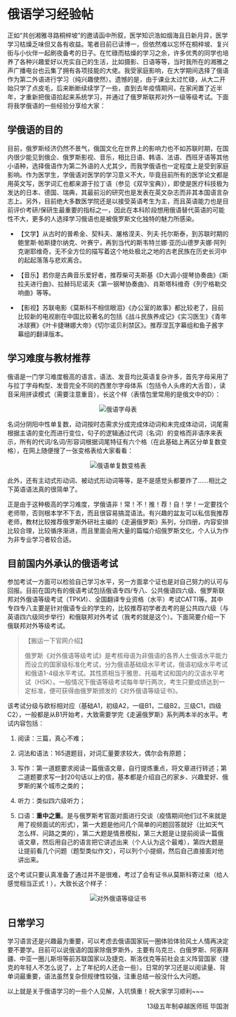 # 俄语学习经验帖

正如“共创湘雅寻路桐梓坡”的邀请函中所叙，医学知识浩如烟海且日新月异，医学学习枯燥乏味但又各有收益。笔者目前已读博一，但依然难以忘怀在桐梓坡、复兴街与小伙伴一起刷夜备考的日子。在忙碌而枯燥的学习之余，许多优秀的同学也培养了各种兴趣爱好以充实自己的生活，比如摄影、日语等等，当时我所在的湘雅之声广播电台也云集了拥有各项技能的大佬。我受家庭影响，在大学期间选择了俄语作为第二外语进行学习（纯兴趣使然）。遗憾的是，由于课业太过忙碌，从大二开始只学了点皮毛，后来断断续续学了一些，直到去年疫情期间，在家闲置了近半年，才重新把俄语拾起来系统学习，并通过了俄罗斯联邦对外一级等级考试。下面将我学俄语的一些经验分享给大家：

## 学俄语的目的

目前，俄罗斯经济仍然不景气，俄国文化在世界上的影响力也不如苏联时期，在国内很少能见到俄企、俄罗斯影视、音乐，相比日语、韩语、法语、西班牙语等其他小语种，选择俄语作为第二外语的人尤其少，而我学俄语也一定程度上是受到家庭影响。作为医学生，学俄语对医学的学习意义不大，毕竟目前所有的医学论文都是用英文写，医学词汇也都来源于拉丁语（参见《双华宝典》），即使是医疗科技极为发达的日本、德国、瑞典，其最前沿的研究也是发表在英文杂志而非其本国语言杂志上。另外，目前绝大多数医学院还是以接受英语考生为主，而且英语能力也是目前评价考研/保研生最重要的指标之一，因此在本科阶段想用俄语替代英语的可能性不大，更多的人选择学习俄语也是被俄罗斯文化独特的魅力所感染。

+ 【文学】从古时的普希金、契科夫、屠格涅夫、列夫·托尔斯泰，到苏联时期的鲍里斯·帕斯捷尔纳克、叶赛宁，再到当代的斯韦特兰娜·亚历山德罗夫娜·阿列克谢耶维奇，无不全方位的描写着这个地处极北之地的古老民族在历史长河中的起起落落与悲欢离合。

+ 【音乐】若你是古典音乐爱好者，推荐柴可夫斯基《D大调小提琴协奏曲》《斯拉夫进行曲》、拉赫玛尼诺夫《第一钢琴协奏曲》、肖斯塔科维奇《列宁格勒交响曲》等等。

+ 【影视】苏联电影《莫斯科不相信眼泪》《办公室的故事》都比较老了，目前比较新的电视剧在中国比较著名的包括《战斗民族养成记》《实习医生》《青年冰球赛》《叶卡捷琳娜大帝》《切尔诺贝利禁区》。推荐涅瓦字幕组和鱼子酱字幕组的翻译版本。

## 学习难度与教材推荐

俄语是一门学习难度极高的语言，语法、发音均比英语复杂许多，首先字母采用了与拉丁字母构型、发音完全不同的西里尔字母体系（包括令人头疼的大舌音），读音采用拼读模式（需要注意重音），长这个样（表情包里常用的是俄文中的D）：

<div align=center>
<img src="https://xunlutzp.gitee.io/Image/Ch3_5-4_1.png" alt="俄语字母表">
</div>

名词分阴阳中性单复数，动词按时态需求分成完成体动词和未完成体动词，词尾需根据主语的变化而进行变位，句子的逻辑通过代词（名词）的变格而非语序来表示，所有的代词/名词/形容词根据词尾特征有六个格（在此基础上再区分单复数变格），在网上随便搜了一张变格表给大家看看：

<div align=center>
<img src="https://xunlutzp.gitee.io/Image/Ch3_5-4_2.png" alt="俄语单复数变格表">
</div>

此外，还有主动式形动词、被动式形动词等等，是不是感觉头都要炸了……相比之下英语语法真的很简单了。

正是由于这种极高的学习难度，学俄语非！常！不！推！荐！自！学！一定要找个老师带，否则根本学不下去，而且很容易搞混语法。有兴趣的盆友可以私信我推荐老师，教材比较推荐俄罗斯外研社主编的《走遍俄罗斯》系列，分四册，内容安排比较合理，比较循序渐进，而且里面会用大量的篇幅介绍俄罗斯文化，个人认为作为非专业学习者较合适。

## 目前国内外承认的俄语考试

参加考试一方面可以检验自己学习水平，另一方面拿个证也是对自己努力的认可与回报。目前在国内有的俄语考试包括俄语专四/专八、公共俄语四六级、俄罗斯联邦对外俄语等级考试（ТРКИ）、全国翻译专业资格（水平）考试CATTI等。其中专四专八主要是针对俄语专业的学生的，比较推荐初学者去考的是公共四六级（与英语四六级同步举行）和俄联邦对外考试（我考的就是这个）。下面简要介绍一下俄联邦对外等级考试。

> 【搬运一下官网介绍】
>
> 俄罗斯《对外俄语等级考试》是考核母语为非俄语的各界人士俄语水平能力而设立的国家级标准化考试，分为俄语基础级水平考试，俄语初级水平考试和俄语1-4级水平考试。其性质相当于雅思、托福考试和国内的汉语水平考试（HSK）。一般情况下俄语等级考试每年举行两次，考生只要成绩达到一定标准，便可获得由俄罗斯颁发的《对外俄语等级证书》。

该考试分级与欧标相对应（基础A1，初级A2，一级B1，二级B2，三级C1，四级C2），一般都是从B1开始考，大致需要学完《走遍俄罗斯》系列两本半的水平。考试内容包括：

1. 阅读：三篇，真心不难；

2. 词法和语法：165道题目，对词汇量要求较大，偶尔会有原题；

3. 写作：第一道题要求阅读一篇俄语文章，自行提炼重点，将文章进行转述；第二道题要求写一封20句话以上的信，基本都是介绍自己的家乡、兴趣爱好、俄罗斯的某个城市之类的；

4. 听力：类似四六级听力；

5. 口语：**重中之重**。是与俄罗斯考官面对面进行交谈（疫情期间他们过不来就是用了视频面试的形式），第一大题是他问几个简单的问题回答就好（比如天气怎么样、问路之类的），第二大题是情景模拟，第三大题是让提前阅读一篇俄语文章，然后用自己的语言把它讲述出来（个人认为这个最难），第四大题是让提前看几个问题（题型类似作文），可以列个小提纲，然后自己直接面对他讲出来。

这个考试只要认真准备了通过并不是很难，考过了会有证书从莫斯科寄过来（给人感觉相当正式！），大致长这个样子：

<div align=center>
<img src="https://xunlutzp.gitee.io/Image/Ch3_5-4_3.png" alt="对外俄语等级证书">
</div>

## 日常学习

学习语言还是兴趣最为重要，可以考虑去俄语国家玩一圈体验体验风土人情再决定要不要学。目前可以说俄语的国家除俄罗斯外，主要有乌克兰、白俄罗斯、阿塞拜疆、中亚一圈儿斯坦等前苏联国家以及捷克、斯洛伐克等前社会主义阵营国家（捷克的年轻人不怎么说了，上了年纪的人还会一些）。日常的学习还是以阅读量、背单词最重要，语法虽然复杂但规律性较强，注重总结一般没什么大问题。

以上就是关于俄语学习的一些个人见解，入坑慎重！祝大家学习顺利~~~

<p align="right">13级五年制卓越医师班 毕国澍</p>